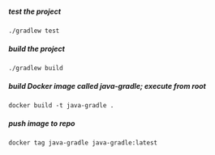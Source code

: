 ##### test the project

    ./gradlew test 
    
##### build the project

    ./gradlew build

##### build Docker image called java-gradle; execute from root

    docker build -t java-gradle .
    
##### push image to repo 

    docker tag java-gradle java-gradle:latest
